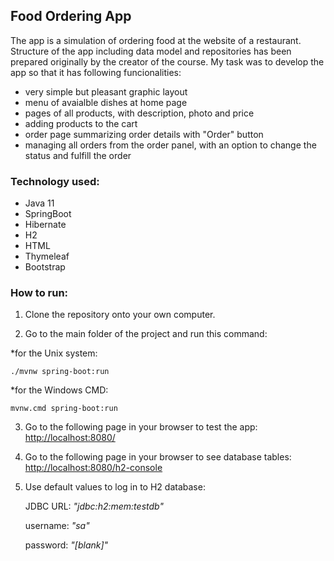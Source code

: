 ## **Food Ordering App**

The app is a simulation of ordering food at the website of a restaurant. Structure of the app including data model and repositories has been prepared originally by the creator of the course. My task was to develop the app so that it has following funcionalities:
* very simple but pleasant graphic layout
* menu of avaialble dishes at home page
* pages of all products, with description, photo and price
* adding products to the cart
* order page summarizing order details with "Order" button
* managing all orders from the order panel, with an option to change the status and fulfill the order

### **Technology used:**
* Java 11
* SpringBoot
* Hibernate
* H2
* HTML
* Thymeleaf
* Bootstrap

### **How to run:**
1. Clone the repository onto your own computer.

2. Go to the main folder of the project and run this command:

*for the Unix system:
```
./mvnw spring-boot:run
```
*for the Windows CMD:
```
mvnw.cmd spring-boot:run
```

3. Go to the following page in your browser to test the app: [http://localhost:8080/](http://localhost:8080/)

4. Go to the following page in your browser to see database tables: [http://localhost:8080/h2-console](http://localhost:8080/h2-console)

5. Use default values to log in to H2 database:

   JDBC URL: *"jdbc:h2:mem:testdb"*

   username: *"sa"*

   password: *"[blank]"*
